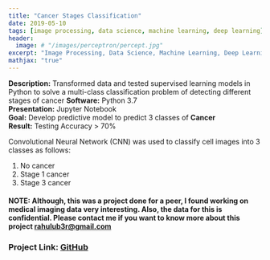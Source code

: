 ```yaml
---
title: "Cancer Stages Classification"
date: 2019-05-10
tags: [image processing, data science, machine learning, deep learning]
header:
  image: # "/images/perceptron/percept.jpg"
excerpt: "Image Processing, Data Science, Machine Learning, Deep Learning"
mathjax: "true"
---
```


**Description:** Transformed data and tested supervised learning models in Python to solve a multi-class classification problem of detecting different stages of cancer
**Software:** Python 3.7 <br>
**Presentation:** Jupyter Notebook <br>
**Goal:** Develop predictive model to predict 3 classes of **Cancer** <br>
**Result:** Testing Accuracy > 70%<br>

Convolutional Neural Network (CNN) was used to classify cell images into 3 classes as follows:
1. No cancer
2. Stage 1 cancer
3. Stage 3 cancer

#### NOTE: Although, this was a project done for a peer, I found working on medical imaging data very interesting. Also, the data for this is confidential. Please contact me if you want to know more about this project <rahulub3r@gmail.com>


### Project Link: [GitHub](https://github.com/Rahulub3r/CancerStageClassification)
